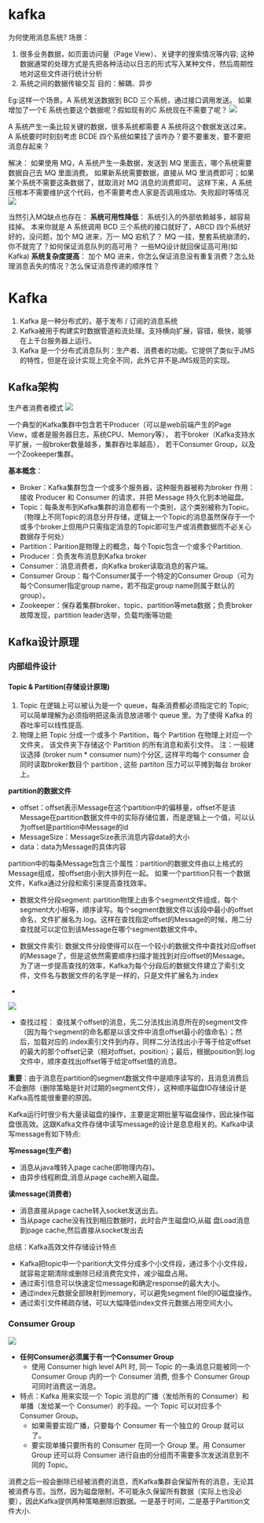 # kafka

为何使用消息系统?
场景：
1. 很多业务数据，如页面访问量（Page View）、关键字的搜索情况等内容;
   这种数据通常的处理方式是先把各种活动以日志的形式写入某种文件，然后周期性地对这些文件进行统计分析
2. 系统之间的数据传输交互
目的：解耦、异步


Eg:这样一个场景。A 系统发送数据到 BCD 三个系统，通过接口调用发送。
如果增加了一个E 系统也要这个数据呢？假如现有的C 系统现在不需要了呢？
![](images_attachments/20210307232615741_19123.png)

A 系统产生一条比较关键的数据，很多系统都需要 A 系统将这个数据发送过来。
A 系统要时时刻刻考虑 BCDE 四个系统如果挂了该咋办？要不要重发，要不要把消息存起来？

解决：
如果使用 MQ，A 系统产生一条数据，发送到 MQ 里面去，哪个系统需要数据自己去 MQ 里面消费。
如果新系统需要数据，直接从 MQ 里消费即可；如果某个系统不需要这条数据了，就取消对 MQ 消息的消费即可。
这样下来，A 系统压根本不需要维护这个代码，也不需要考虑人家是否调用成功、失败超时等情况
![](images_attachments/20210307232735681_26820.png)

当然引入MQ缺点也存在：
**系统可用性降低**：
   系统引入的外部依赖越多，越容易挂掉。
本来你就是 A 系统调用 BCD 三个系统的接口就好了，ABCD 四个系统好好的，没问题，加个 MQ 进来，万一 MQ 宕机了？
MQ 一挂，整套系统崩溃的，你不就完了？如何保证消息队列的高可用？
一些MQ设计就回保证高可用(如Kafka)
**系统复杂度提高**：
加个 MQ 进来，你怎么保证消息没有重复消费？怎么处理消息丢失的情况？怎么保证消息传递的顺序性？


# Kafka
1. Kafka 是一种分布式的，基于发布 / 订阅的消息系统
2. Kafka被用于构建实时数据管道和流处理。支持横向扩展，容错，极快，能够在上千台服务器上运行。
3. Kafka 是一个分布式消息队列：生产者、消费者的功能。它提供了类似于JMS的特性，但是在设计实现上完全不同，此外它并不是JMS规范的实现。



## Kafka架构
生产者消费者模式
![](images_attachments/20210307233002429_19142.png)


一个典型的Kafka集群中包含若干Producer（可以是web前端产生的Page View，或者是服务器日志，系统CPU、Memory等），
若干broker（Kafka支持水平扩展，一般broker数量越多，集群吞吐率越高），
若干Consumer Group，以及一个Zookeeper集群。

**基本概念**：
* Broker：Kafka集群包含一个或多个服务器，这种服务器被称为broker
作用：接收 Producer 和 Consumer 的请求，并把 Message 持久化到本地磁盘。
* Topic：每条发布到Kafka集群的消息都有一个类别，这个类别被称为Topic。
（物理上不同Topic的消息分开存储，逻辑上一个Topic的消息虽然保存于一个或多个broker上但用户只需指定消息的Topic即可生产或消费数据而不必关心数据存于何处）
* Partition：Parition是物理上的概念，每个Topic包含一个或多个Partition.
* Producer：负责发布消息到Kafka broker
* Consumer：消息消费者，向Kafka broker读取消息的客户端。
* Consumer Group：每个Consumer属于一个特定的Consumer Group（可为每个Consumer指定group name，若不指定group name则属于默认的group）。
* Zookeeper：保存着集群broker、topic、partition等meta数据；负责broker故障发现，partition leader选举，负载均衡等功能


## Kafka设计原理
### 内部组件设计
#### Topic & Partition(存储设计原理)
1. Topic 在逻辑上可以被认为是一个 queue，每条消费都必须指定它的 Topic;
可以简单理解为必须指明把这条消息放进哪个 queue 里。为了使得 Kafka 的吞吐率可以线性提高.
2. 物理上把 Topic 分成一个或多个 Partition，每个 Partition 在物理上对应一个文件夹，
该文件夹下存储这个 Partition 的所有消息和索引文件。
注：一般建议选择 (broker num * consumer num)个分区, 这样平均每个 consumer 会同时读取broker数目个 partition , 这些 partiton 压力可以平摊到每台 broker 上。

**partition的数据文件**
* offset：offset表示Message在这个partition中的偏移量，offset不是该Message在partition数据文件中的实际存储位置，而是逻辑上一个值，可以认为offset是partition中Message的id
* MessageSize：MessageSize表示消息内容data的大小
* data：data为Message的具体内容

partition中的每条Message包含三个属性：partition的数据文件由以上格式的Message组成，按offset由小到大排列在一起。 如果一个partition只有一个数据文件，Kafka通过分段和索引来提高查找效率。

* 数据文件分段segment: partition物理上由多个segment文件组成，每个segment大小相等，顺序读写。每个segment数据文件以该段中最小的offset命名，文件扩展名为.log。这样在查找指定offset的Message的时候，用二分查找就可以定位到该Message在哪个segment数据文件中。

* 数据文件索引: 数据文件分段使得可以在一个较小的数据文件中查找对应offset的Message了，但是这依然需要顺序扫描才能找到对应offset的Message。为了进一步提高查找的效率，Kafka为每个分段后的数据文件建立了索引文件，文件名与数据文件的名字是一样的，只是文件扩展名为.index
* 
![](images_attachments/20210307233802017_8319.png)

* 查找过程：
查找某个offset的消息，先二分法找出消息所在的segment文件（因为每个segment的命名都是以该文件中消息offset最小的值命名）；然后，加载对应的.index索引文件到内存，同样二分法找出小于等于给定offset的最大的那个offset记录（相对offset，position）；最后，根据position到.log文件中，顺序查找出offset等于给定offset值的消息。



**重要**：由于消息在partition的segment数据文件中是顺序读写的，且消息消费后不会删除（删除策略是针对过期的segment文件），这种顺序磁盘IO存储设计是Kafka高性能很重要的原因。

Kafka运行时很少有大量读磁盘的操作，主要是定期批量写磁盘操作，因此操作磁盘很高效。这跟Kafka文件存储中读写message的设计是息息相关的。Kafka中读写message有如下特点:

**写message(生产者)**
* 消息从java堆转入page cache(即物理内存)。
* 由异步线程刷盘,消息从page cache刷入磁盘。

**读message(消费者)**
* 消息直接从page cache转入socket发送出去。
* 当从page cache没有找到相应数据时，此时会产生磁盘IO,从磁 盘Load消息到page cache,然后直接从socket发出去

总结：Kafka高效文件存储设计特点
* Kafka把topic中一个parition大文件分成多个小文件段，通过多个小文件段，就容易定期清除或删除已经消费完文件，减少磁盘占用。
* 通过索引信息可以快速定位message和确定response的最大大小。
* 通过index元数据全部映射到memory，可以避免segment file的IO磁盘操作。
* 通过索引文件稀疏存储，可以大幅降低index文件元数据占用空间大小。




### Consumer Group
![](images_attachments/20210307234146966_7236.png)
* **任何Consumer必须属于有一个Consumer Group**
    + 使用 Consumer high level API 时, 同一 Topic 的一条消息只能被同一个 Consumer Group 内的一个 Consumer 消费, 但多个 Consumer Group 可同时消费这一消息。
* 特点：Kafka 用来实现一个 Topic 消息的广播（发给所有的 Consumer）和单播（发给某一个 Consumer）的手段。一个 Topic 可以对应多个 Consumer Group。
    + 如果需要实现广播，只要每个 Consumer 有一个独立的 Group 就可以了。
    + 要实现单播只要所有的 Consumer 在同一个 Group 里。用 Consumer Group 还可以将 Consumer 进行自由的分组而不需要多次发送消息到不同的 Topic。


消费之后一般会删除已经被消费的消息，而Kafka集群会保留所有的消息，无论其被消费与否。当然，因为磁盘限制，不可能永久保留所有数据（实际上也没必要），因此Kafka提供两种策略删除旧数据。一是基于时间，二是基于Partition文件大小.












































































































